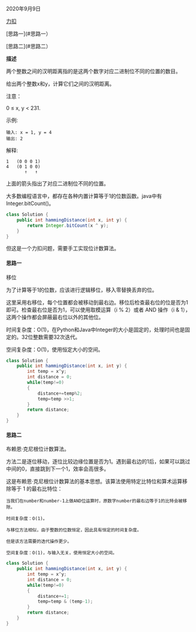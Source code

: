 2020年9月9日

[力扣](https://leetcode-cn.com/problems/hamming-distance)

[思路一](#思路一）


[思路二](#思路二）

**描述**

两个整数之间的汉明距离指的是这两个数字对应二进制位不同的位置的数目。

给出两个整数x和y，计算它们之间的汉明距离。

注意：

0 ≤ x, y < 231.

示例:
```
输入: x = 1, y = 4
输出: 2
````
解释:
```
1   (0 0 0 1)
4   (0 1 0 0)
       ↑   ↑
```

上面的箭头指出了对应二进制位不同的位置。

大多数编程语言中，都存在各种内置计算等于1的位数函数。java中有Integer.bitCount()。
```java
class Solution {
    public int hammingDistance(int x, int y) {
        return Integer.bitCount(x ^ y); 
    }
}
```

但这是一个力扣问题，需要手工实现位计数算法。

#### 思路一

移位

为了计算等于1的位数，应该进行逻辑移位，移入零替换丢弃的位。

这里采用右移位，每个位置都会被移动到最右边。移位后检查最右位的位是否为1即可。检查最右位是否为1，可以使用取模运算（i % 2）或者 AND 操作（i & 1），这两个操作都会屏蔽最右位以外的其他位。

时间复杂度：O(1)，在Python和Java中Integer的大小是固定的，处理时间也是固定的。32位整数需要32次迭代。

空间复杂度：O(1)，使用恒定大小的空间。


```java
class Solution {
    public int hammingDistance(int x, int y) {
        int temp = x^y;
        int distance = 0;
        while(temp!=0)
        {
            distance+=temp%2;
            temp=temp >>1;
        }
        return distance;
    }
}
```

#### 思路二

布赖恩·克尼根位计数算法。

方法二是逐位移动，逐位比较边缘位置是否为1。遇到最右边的1后，如果可以跳过中间的0，直接跳到下一个1，效率会高很多。

这是布赖恩·克尼根位计数算法的基本思想。该算法使用特定比特位和算术运算移除等于 1 的最右比特位：
```
当我们在number和number-1上做AND位运算时，原数字number的最右边等于1的比特会被移除。
```
```
时间复杂度：O(1)。

与移位方法相似，由于整数的位数恒定，因此具有恒定的时间复杂度。

但是该方法需要的迭代操作更少。

空间复杂度：O(1)，与输入无关，使用恒定大小的空间。
```
```java
class Solution {
    public int hammingDistance(int x, int y) {
        int temp = x^y;
        int distance = 0;
        while(temp!=0)
        {
            distance+=1;
            temp=temp & (temp-1);
        }
        return distance;
    }
}
```



